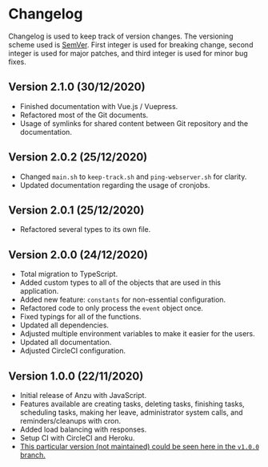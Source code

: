 # Changelog

Changelog is used to keep track of version changes. The versioning scheme used is [SemVer](https://semver.org/). First integer is used for breaking change, second integer is used for major patches, and third integer is used for minor bug fixes.

## Version 2.1.0 (30/12/2020)

- Finished documentation with Vue.js / Vuepress.
- Refactored most of the Git documents.
- Usage of symlinks for shared content between Git repository and the documentation.

## Version 2.0.2 (25/12/2020)

- Changed `main.sh` to `keep-track.sh` and `ping-webserver.sh` for clarity.
- Updated documentation regarding the usage of cronjobs.

## Version 2.0.1 (25/12/2020)

- Refactored several types to its own file.

## Version 2.0.0 (24/12/2020)

- Total migration to TypeScript.
- Added custom types to all of the objects that are used in this application.
- Added new feature: `constants` for non-essential configuration.
- Refactored code to only process the `event` object once.
- Fixed typings for all of the functions.
- Updated all dependencies.
- Adjusted multiple environment variables to make it easier for the users.
- Updated all documentation.
- Adjusted CircleCI configuration.

## Version 1.0.0 (22/11/2020)

- Initial release of Anzu with JavaScript.
- Features available are creating tasks, deleting tasks, finishing tasks, scheduling tasks, making her leave, administrator system calls, and reminders/cleanups with cron.
- Added load balancing with responses.
- Setup CI with CircleCI and Heroku.
- [This particular version (not maintained) could be seen here in the `v1.0.0` branch.](https://github.com/lauslim12/Anzu/tree/v1.0.0)
